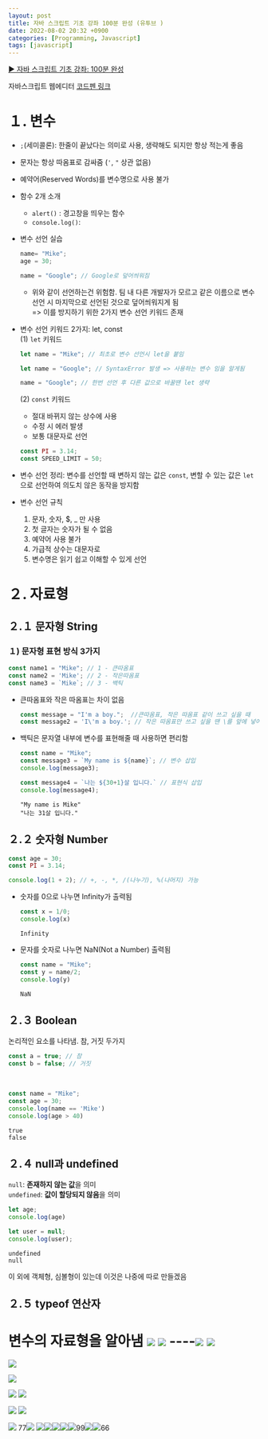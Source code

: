 ```yaml
---
layout: post
title: 자바 스크립트 기초 강좌 100분 완성 (유투브 )
date: 2022-08-02 20:32 +0900
categories: [Programming, Javascript]
tags: [javascript]
---
```


[▶ 자바 스크립트 기초 강좌: 100분 완성](https://www.youtube.com/watch?v=KF6t61yuPCY&ab_channel=%EC%BD%94%EB%94%A9%EC%95%99%EB%A7%88)



자바스크립트 웹에디터 [코드펜 링크](https://codepen.io/trending) 

# １. 변수
-  `;`(세미콜론): 한줄이 끝났다는 의미로 사용, 생략해도 되지만 항상 적는게 좋음
- 문자는 항상 따옴표로 감싸줌 (`'`, `"` 상관 없음)
- 예약어(Reserved Words)를 변수명으로 사용 불가
- 함수 2개 소개
	- `alert()` : 경고창을 띄우는 함수
	- `console.log()`:
- 변수 선언 실습
	```javascript
	name= "Mike"; 
	age = 30;

	name = "Google"; // Google로 덮어씌워짐
	```
	- 위와 같이 선언하는건 위험함. 팀 내 다른 개발자가 모르고 같은 이름으로 변수 선언 시 마지막으로 선언된 것으로 덮어씌워지게 됨  
		=> 이를 방지하기 위한 2가지 변수 선언 키워드 존재
- 변수 선언 키워드 2가지: let, const  
	(1) `let` 키워드  
	```javascript
	let name = "Mike"; // 최초로 변수 선언시 let을 붙임 

	let name = "Google"; // SyntaxError 발생 => 사용하는 변수 임을 알게됨 

	name = "Google"; // 한번 선언 후 다른 값으로 바꿀땐 let 생략
	```


	(2) `const` 키워드
  	- 절대 바뀌지 않는 상수에 사용
  	- 수정 시 에러 발생
  	- 보통 대문자로 선언  
	```javascript
	const PI = 3.14;
	const SPEED_LIMIT = 50;
	```
- 변수 선언 정리: 변수를 선언할 때 변하지 않는 값은 `const`, 변할 수 있는 값은 `let`으로 선언하여 의도치 않은 동작을 방지함
- 변수 선언 규칙
  1. 문자, 숫자, $, _ 만 사용
  2. 첫 글자는 숫자가 될 수 없음
  3. 예약어 사용 불가
  4. 가급적 상수는 대문자로 
  5. 변수명은 읽기 쉽고 이해할 수 있게 선언

# ２. 자료형
## ２.１ 문자형 String

### １) 문자형 표현 방식 3가지
```javascript
const name1 = "Mike"; // 1 - 큰따옴표
const name2 = 'Mike'; // 2 - 작은따옴표
const name3 = `Mike`; // 3 - 백틱
```

- 큰따옴표와 작은 따옴표는 차이 없음 
	```javascript
	const message = "I'm a boy.";  //큰따옴표, 작은 따옴표 같이 쓰고 싶을 때
	const message2 = 'I\'m a boy.'; // 작은 따옴표만 쓰고 싶을 땐 \를 앞에 넣어 특수문자로 인식하게 함
	```

- 백틱은 문자열 내부에 변수를 표현해줄 때 사용하면 편리함 
	```javascript
	const name = "Mike";
	const message3 = `My name is ${name}`; // 변수 삽입
	console.log(message3);

	const message4 = `나는 ${30+1}살 입니다.` // 표현식 삽입
	console.log(message4);
	```
	```console
	"My name is Mike"
	"나는 31살 입니다."
	```

## ２.２ 숫자형 Number
```javascript
const age = 30;
const PI = 3.14;

console.log(1 + 2); // +, -, *, /(나누기), %(나머지) 가능
```

- 숫자를 0으로 나누면 Infinity가 출력됨
	```javascript
	const x = 1/0;
	console.log(x)
	```
	
	```console
	Infinity
	```

- 문자를 숫자로 나누면 NaN(Not a Number) 출력됨
	```javascript
	const name = "Mike";
	const y = name/2;
	console.log(y) 
	```
	
	```console
	NaN
	```

## ２.３ Boolean
논리적인 요소를 나타냄. 참, 거짓 두가지 
```javascript
const a = true; // 참
const b = false; // 거짓
```
<br/>

```javascript
const name = "Mike";
const age = 30;
console.log(name == 'Mike')
console.log(age > 40)
```

```console
true
false
```
## ２.４ null과 undefined
`null`: **존재하지 않는 값**을 의미  
`undefined`: **값이 할당되지 않음**을 의미

```javascript
let age;
console.log(age) 

let user = null;
console.log(user);
```
```console
undefined
null
```

이 외에 객체형, 심볼형이 있는데 이것은 나중에 따로 만들겠음

## ２.５ typeof 연산자
변수의 자료형을 알아냄
![](image-20220802230928068.png)
![](image-20220802230928068.png)
----![](image-20220802230928068.png)
![](images/image-20220802230928068%201.png)
===

![](..../images/image-20220802230928068%201.png)

![](img-220802-232711-178.png)


![](img-220802-232714-605.png)
![](img-220802-232735-733.png)

![](img-220802-232910-119.png)
![](img-220802-232910-119.png)

![](images/2022-08-02-자바%20스크립트%20기초%20강좌%20100분%20완성/img-220802-232711-178.png)
77![](images/2022-08-02-자바%20스크립트%20기초%20강좌%20100분%20완성/img-220802-232714-605.png)
![](img-220802-232910-119.png)![](images/image-20220802230928068%201.png)![](images/2022-08-02-자바%20스크립트%20기초%20강좌%20100분%20완성/img-220802-232735-733.png)![](img-220802-232910-119.png)![](../../../images/2022-08-02-자바%20스크립트%20기초%20강좌%20100분%20완성/img-220802-232714-605.png)99![](../../../images/2022-08-02-자바%20스크립트%20기초%20강좌%20100분%20완성/img-220802-232735-733.png)![](../../../images/2022-08-02-자바%20스크립트%20기초%20강좌%20100분%20완성/img-220802-232910-119.png)66